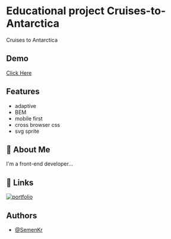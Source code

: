 
<h1>Educational project Cruises-to-Antarctica</h1>

<p>Cruises to Antarctica</p>


<h2> Demo </h2>

<a href="https://semenkr.github.io/Cruises-to-Antarctica/build/">Click Here</a>


<h2> Features </h2>

- adaptive
- BEM
- mobile first
- cross browser css
- svg sprite


<h2> 🚀 About Me </h2>
<p>I'm a front-end developer...</p>


## 🔗 Links
[![portfolio](https://img.shields.io/badge/my_portfolio-000?style=for-the-badge&logo=ko-fi&logoColor=white)](https://github.com/SemenKr)

<h2> Authors </h2>

- [@SemenKr](https://github.com/SemenKr)
